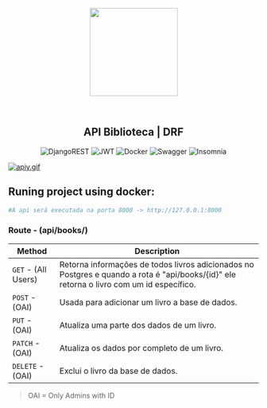 <p align="center">
    <img src="https://i.postimg.cc/3NQ4jQST/api-3d.png" align="center" width=177px ></img>
</p>    
<br>
<h2 align="center">API Biblioteca | DRF</h2>

<div align="center">

![DjangoREST](https://img.shields.io/badge/DJANGO-REST-ff1709?style=for-the-badge&logo=django&logoColor=white&color=ff1709&labelColor=gray)
![JWT](https://img.shields.io/badge/JWT-black?style=for-the-badge&logo=JSON%20web%20tokens)
![Docker](https://img.shields.io/badge/Docker-2CA5E0?style=for-the-badge&logo=docker&logoColor=white)
![Swagger](https://img.shields.io/badge/Swagger-85EA2D?style=for-the-badge&logo=Swagger&logoColor=white)
![Insomnia](https://img.shields.io/badge/Insomnia-black?style=for-the-badge&logo=insomnia&logoColor=5849BE)

</div>

[![apiy.gif](https://i.postimg.cc/0QF6K4j1/apiy.gif)](https://postimg.cc/Vr9s3DXK)

## Runing project using docker:

~~~~python
#A api será executada na porta 8000 -> http://127.0.0.1:8000
~~~~

### Route - (api/books/)

| Method | Description
|---|---|
| `GET` - (All Users) | Retorna informações de todos livros adicionados no Postgres e quando a rota é "api/books/{id}" ele retorna o livro com um id específico. |
| `POST` - (OAI) | Usada para adicionar um livro a base de dados.|
| `PUT` - (OAI) | Atualiza uma parte dos dados de um livro.|
| `PATCH` - (OAI) | Atualiza os dados por completo de um livro.|
| `DELETE` - (OAI) | Exclui o livro da base de dados.|

> OAI = Only Admins with ID







